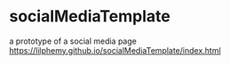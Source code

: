 # socialMediaTemplate
a prototype of a social media page
https://lilphemy.github.io/socialMediaTemplate/index.html
